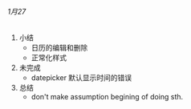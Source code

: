 ###### 1月27 
1. 小结  
	* 日历的编辑和删除 
	* 正常化样式 
2. 未完成 
	* datepicker 默认显示时间的错误 
3. 总结 
	* don't make assumption begining of doing  sth.

